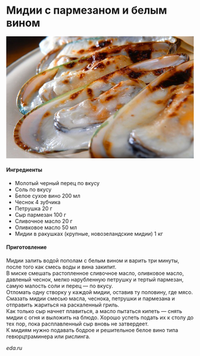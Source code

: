# Мидии с пармезаном и белым вином

![Мидии с пармезаном и белым вином](../pics/midii-s-parmezanom-i-belim-vinom-16629.jpg)

#### Ингредиенты

* Молотый черный перец по вкусу
* Соль по вкусу
* Белое сухое вино 200 мл
* Чеснок 4 зубчика
* Петрушка 20 г
* Сыр пармезан 100 г
* Сливочное масло 20 г
* Оливковое масло 50 мл
* Мидии в ракушках (крупные, новозеландские мидии) 1 кг

#### Приготовление

Мидии залить водой пополам с белым вином и варить три минуты, после того как смесь воды и вина закипит.  
В миске смешать растопленное сливочное масло, оливковое масло, давленый чеснок, мелко нарубленную петрушку и тертый пармезан, самую малость соли и перец — по вкусу.  
Отломать одну створку у каждой мидии, оставив ту половину, где мясо. Смазать мидии смесью масла, чеснока, петрушки и пармезана и отправить жариться на раскаленный гриль.  
Как только сыр начнет плавиться, а масло пытаться кипеть — снять мидии с огня и выложить на блюдо. Хорошо успеть подать их к столу до тех пор, пока расплавленный сыр вновь не затвердеет.  
К мидиям нужно подавать бодрое и решительное белое вино типа гевюрцтраминера или рислинга.

*eda.ru*

